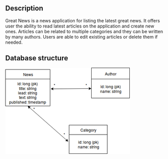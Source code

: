 ## Description

Great News is a news application for listing the latest great news. It offers user the ability to read latest articles on the application and create new ones. Articles can be related to multiple categories and they can be written by many authors. Users are able to edit existing articles or delete them if needed. 

## Database structure

![structure](greatnews.png)